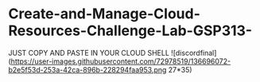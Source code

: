 # Create-and-Manage-Cloud-Resources-Challenge-Lab-GSP313-
 JUST COPY AND PASTE IN YOUR CLOUD SHELL
![discordfinal](https://user-images.githubusercontent.com/72978519/136696072-b2e5f53d-253a-42ca-896b-228294faa953.png 27*35)
